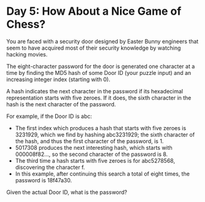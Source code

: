 # Day 5: How About a Nice Game of Chess?

You are faced with a security door designed by Easter Bunny engineers that seem to have acquired most of their security knowledge by watching hacking movies.

The eight-character password for the door is generated one character at a time by finding the MD5 hash of some Door ID (your puzzle input) and an increasing integer index (starting with 0).

A hash indicates the next character in the password if its hexadecimal representation starts with five zeroes. If it does, the sixth character in the hash is the next character of the password.

For example, if the Door ID is abc:

- The first index which produces a hash that starts with five zeroes is 3231929, which we find by hashing abc3231929; the sixth character of the hash, and thus the first character of the password, is 1.
- 5017308 produces the next interesting hash, which starts with 000008f82..., so the second character of the password is 8.
- The third time a hash starts with five zeroes is for abc5278568, discovering the character f.
- In this example, after continuing this search a total of eight times, the password is 18f47a30.

Given the actual Door ID, what is the password?

